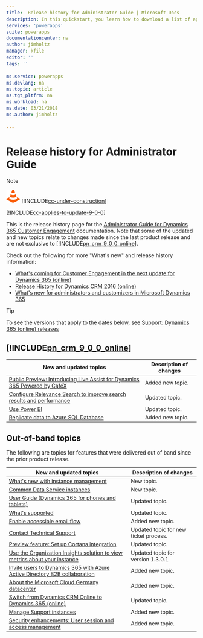 ```yaml
---
title:  Release history for Administrator Guide | Microsoft Docs
description: In this quickstart, you learn how to download a list of apps created in your environments
services: 'powerapps'
suite: powerapps
documentationcenter: na
author: jimholtz
manager: kfile
editor: ''
tags: ''

ms.service: powerapps
ms.devlang: na
ms.topic: article
ms.tgt_pltfrm: na
ms.workload: na
ms.date: 03/21/2018
ms.author: jimholtz

---
```

# Release history for Administrator Guide

> [!NOTE]
> ![This page is under construction. Check back soon!](media/under_construction.png "Coming soon")  [!INCLUDE[cc-under-construction](../includes/cc-under-construction.md)]

[!INCLUDE[cc-applies-to-update-9-0-0](../includes/cc_applies_to_update_9_0_0.md)]

This is the release history page for the [Administrator Guide for Dynamics 365 Customer Engagement](admin-guide.md) documentation. Note that some of the updated and new topics relate to changes made since the last product release and are not exclusive to [!INCLUDE[pn_crm_9_0_0_online](../includes/pn-crm-9-0-0-online.md)].

Check out the following for more "What's new" and release history information:

- [What's coming for Customer Engagement in the next update for Dynamics 365 (online)](https://docs.microsoft.com/dynamics365/get-started/whats-new/customer-engagement/new-in-july-2017-update)
- [Release History for Dynamics CRM 2016 (online)](https://technet.microsoft.com/library/dn467370.aspx)
- [What's new for administrators and customizers in Microsoft Dynamics 365](https://technet.microsoft.com/library/dn531078.aspx)
  
> [!TIP]
>  To see the versions that apply to the dates below, see [Support: Dynamics 365 (online) releases](https://support.microsoft.com/kb/2925359)  

<a name="BKMK_July2017"></a>

## [!INCLUDE[pn_crm_9_0_0_online](../includes/pn-crm-9-0-0-online.md)]

|New and updated topics|Description of changes|  
|----------------------------|----------------------------|  
|[Public Preview: Introducing Live Assist for Dynamics 365 Powered by CaféX](https://docs.microsoft.com/dynamics365/customer-engagement/live-assist/live-assist-microsoft-dynamics-365-powered-by-cafe-x)|Added new topic.|  
|[Configure Relevance Search to improve search results and performance](https://docs.microsoft.com/dynamics365/customer-engagement/admin/configure-relevance-search-organization)|Updated topic.|  
|[Use Power BI](https://docs.microsoft.com/dynamics365/customer-engagement/admin/use-power-bi)|Updated topic.|
|[Replicate data to Azure SQL Database](https://docs.microsoft.com/dynamics365/customer-engagement/admin/replicate-data-microsoft-azure-sql-database)|Added new topic. |

## Out-of-band topics

The following are topics for features that were delivered out of band since the prior product release.

|New and updated topics|Description of changes|  
|----------------------------|----------------------------|  
|[What's new with instance management](new-environment-management.md)|New topic.|
|[Common Data Service instances](common-data-service-environments.md)|New topic.|
|[User Guide (Dynamics 365 for phones and tablets)](https://docs.microsoft.com/dynamics365/customer-engagement/mobile-app/dynamics-365-phones-tablets-users-guide)|Updated topic.|
|[What's supported](https://docs.microsoft.com/dynamics365/customer-engagement/mobile-app/support-phones-tablets)|Updated topic.|
|[Enable accessible email flow](https://docs.microsoft.com/dynamics365/customer-engagement/admin/deploy-email-unified-interface)|Added new topic.|
|[Contact Technical Support](contact-technical-support.md)|Updated topic for new ticket process.|
|[Preview feature: Set up Cortana integration](https://docs.microsoft.com/dynamics365/customer-engagement/admin/set-up-cortana-integration)|Updated topic.|
|[Use the Organization Insights solution to view metrics about your instance](use-organization-insights-solution-view-environment-metrics.md)|Updated topic for version 1.3.0.1|
|[Invite users to Dynamics 365 with Azure Active Directory B2B collaboration](invite-users-azure-active-directory-b2b-collaboration.md)|Added new topic.|
|[About the Microsoft Cloud Germany datacenter](https://docs.microsoft.com/dynamics365/customer-engagement/admin/datacenter/about-microsoft-cloud-germany)|Added new topic.|
|[Switch from Dynamics CRM Online to Dynamics 365 (online)](https://docs.microsoft.com/dynamics365/customer-engagement/admin/switch-dynamics-crm-online-dynamics-365)|Updated topic.|
|[Manage Support instances](support-environment.md)|Added new topic.|
|[Security enhancements: User session and access management](https://docs.microsoft.com/dynamics365/customer-engagement/admin/user-session-management)|Added new topic.|